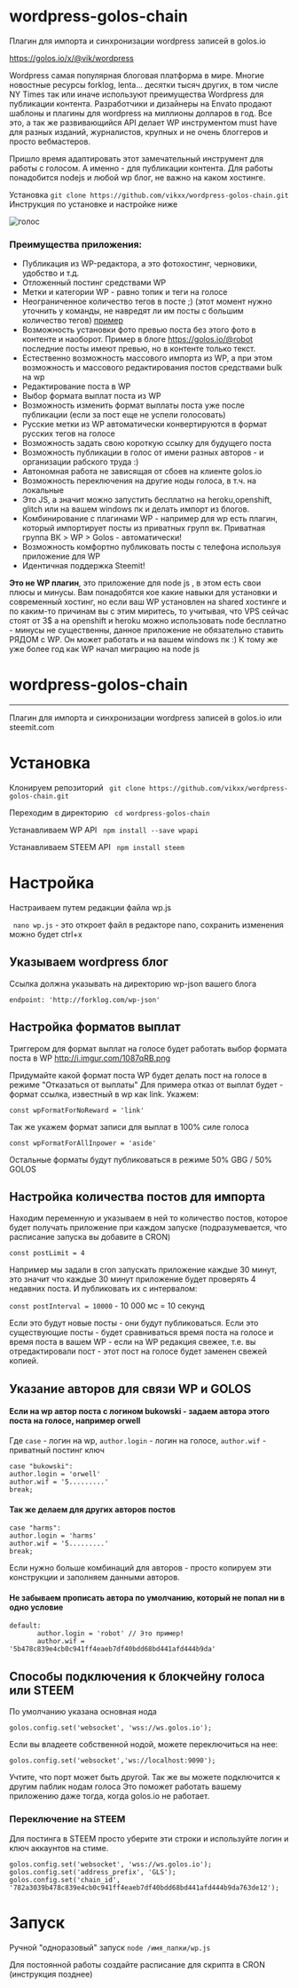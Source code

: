 # wordpress-golos-chain
Плагин для импорта и синхронизации wordpress записей в golos.io

https://golos.io/x/@vik/wordpress

Wordpress самая популярная блоговая платформа в мире. 
Многие новостные ресурсы forklog, lenta... десятки тысяч других, в том числе NY Times так или иначе используют преимущества Wordpress для публикации контента.
Разработчики и дизайнеры на Envato продают шаблоны и плагины для wordpress на миллионы долларов в год. Все это, а так же развивающийся API делает WP инструментом must have для разных изданий, журналистов, крупных и не очень блоггеров и просто вебмастеров.

Пришло время адаптировать этот замечательный инструмент для работы с голосом.
А именно - для публикации контента.
Для работы понадобится nodejs и любой wp блог, не важно на каком хостинге. 

Установка
`git clone https://github.com/vikxx/wordpress-golos-chain.git`
Инструкция по установке и настройке ниже

![голос](https://s15.postimg.org/njhm4rsm3/ava.png)
### Преимущества приложения:

* Публикация из WP-редактора, а это фотохостинг, черновики, удобство и т.д.
* Отложенный постинг средствами WP 
* Метки и категории WP - равно топик и теги на голосе
* Неограниченное количество тегов в посте ;) (этот момент нужно уточнить у команды, не навредят ли им посты с большим количество тегов) [пример](https://golos.io/test/@robot/ne-bitkoinom-edinym-top-6-kriptovalyut-podderzhavshih-segregated-witness)
* Возможность установки фото превью поста без этого фото в контенте и наоборот. Пример в блоге https://golos.io/@robot последние посты имеют превью, но в контенте только текст.
* Естественно возможность массового импорта из WP, а при этом возможность и массового редактирования постов средствами bulk на wp
* Редактирование поста в WP
* Выбор формата выплат поста из WP
* Возможность изменить формат выплаты поста уже после публикации (если за пост еще не успели голосовать)  
* Русские метки из WP автоматически конвертируются в формат русских тегов на голосе
* Возможность задать свою короткую ссылку для будущего поста 
* Возможность публикации в голос от имени разных авторов - и организации рабского труда :)
* Автономная работа не зависящая от сбоев на клиенте golos.io 
* Возможность переключения на другие ноды голоса, в т.ч. на локальные
* Это JS, а значит можно запустить бесплатно на heroku,openshift, glitch или на вашем windows пк и делать импорт из блогов.
* Комбинирование с плагинами WP - например для wp есть плагин, который импортирует посты из приватных групп вк. Приватная группа ВК > WP > Golos - автоматически! 
* Возможность комфортно публиковать посты с телефона используя приложение для WP
* Идентичная поддержка Steemit! 



**Это не WP плагин**, это приложение для node js , в этом есть свои плюсы и минусы.
Вам понадобятся кое какие навыки для установки и современный хостинг, но если ваш WP установлен на shared хостинге и по каким-то причинам вы с этим миритесь, то учитывая, что VPS сейчас стоят от 3$ а на openshift и heroku можно использовать node бесплатно - минусы не существенны, данное приложение не обязательно ставить РЯДОМ с WP. Он может работать и на вашем windows пк :) 
К тому же уже более год как WP начал миграцию на node js



 

# wordpress-golos-chain


* * *
Плагин для импорта и синхронизации wordpress записей в golos.io или steemit.com

# Установка

 Клонируем репозиторий
` git clone https://github.com/vikxx/wordpress-golos-chain.git`

 Переходим в директорию
` cd wordpress-golos-chain`

 Устанавливаем WP API
` npm install --save wpapi`

 Устанавливаем STEEM API
` npm install steem`

# Настройка
Настраиваем путем редакции файла wp.js 

` nano wp.js` - это откроет файл в редакторе nano, сохранить изменения можно будет ctrl+x

## Указываем wordpress блог

Ссылка должна указывать на директорию wp-json вашего блога

`endpoint: 'http://forklog.com/wp-json'`

## Настройка форматов выплат 

Триггером для формат выплат на голосе будет работать выбор формата поста в WP
http://i.imgur.com/1087qRB.png

Придумайте какой формат поста WP будет делать пост на голосе в режиме "Отказаться от выплаты"
Для примера отказ от выплат будет - формат ссылка, известный в wp как link.
Укажем:

`const wpFormatForNoReward = 'link'`

Так же укажем формат записи для выплат в 100% силе голоса

`const wpFormatForAllInpower = 'aside'`

Остальные форматы будут публиковаться в режиме 50% GBG / 50% GOLOS

## Настройка количества постов для импорта

Находим переменную и указываем в ней то количество постов, которое будет получать приложение при каждом запуске (подразумевается, что расписание запуска вы добавите в CRON)

`const postLimit = 4` 

Например мы задали в cron запускать приложение каждые 30 минут, это значит что каждые 30 минут приложение будет проверять 4 недавних поста.
И публиковать их с интервалом:

`const postInterval = 10000` - 10 000 мс = 10 секунд

Если это будут новые посты - они будут публиковаться. Если это существующие посты - будет сравниваться время поста на голосе и время поста в вашем WP - если на WP редакция свежее, т.е. вы отредактировали пост - этот пост на голосе будет заменен свежей копией.



## Указание авторов для связи WP и GOLOS

#### Если на wp автор поста с логином bukowski - задаем автора этого поста на голосе, например orwell

Где `case` - логин на wp, `author.login` - логин на голосе, `author.wif` - приватный постинг ключ
```
case "bukowski":
author.login = 'orwell'
author.wif = '5.........'
break;
  ```

#### Так же делаем для других авторов постов
 
 ```
case "harms":
author.login = 'harms'
author.wif = '5.........'
break;
  ```
Если нужно больше комбинаций для авторов - просто копируем эти конструкции и заполняем данными авторов.


#### Не забываем прописать автора по умолчанию, который не попал ни в одно условие
  
 ```
 default:
        author.login = 'robot' // Это пример!
        author.wif = '5b478c839e4cb0c941ff4eaeb7df40bdd68bd441afd444b9da'
  ```

## Cпособы подключения к блокчейну голоса или STEEM

По умолчанию указана основная нода

`golos.config.set('websocket', 'wss://ws.golos.io');`

Если вы владеете собственной нодой, можете переключиться на нее:

`golos.config.set('websocket','ws://localhost:9090');`

Учтите, что порт может быть другой.
Так же вы можете подключится к другим паблик нодам голоса
Это поможет работать вашему приложению даже тогда, когда golos.io не работает.

### Переключение на STEEM

Для постинга в STEEM просто уберите эти строки и используйте логин и ключ аккаунтов на стиме.
```
golos.config.set('websocket', 'wss://ws.golos.io');
golos.config.set('address_prefix', 'GLS');
golos.config.set('chain_id', '782a3039b478c839e4cb0c941ff4eaeb7df40bdd68bd441afd444b9da763de12');
```

# Запуск

Ручной "одноразовый" запуск 
`node /имя_папки/wp.js`

Для постоянной работы создайте расписание для скрипта в CRON (инструкция позднее)
